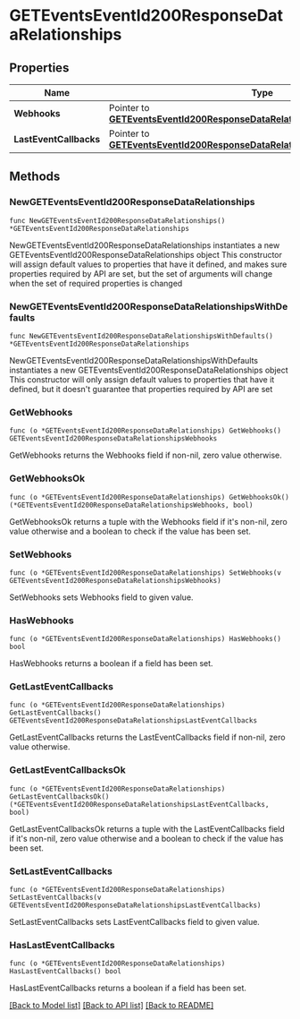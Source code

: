 # GETEventsEventId200ResponseDataRelationships

## Properties

Name | Type | Description | Notes
------------ | ------------- | ------------- | -------------
**Webhooks** | Pointer to [**GETEventsEventId200ResponseDataRelationshipsWebhooks**](GETEventsEventId200ResponseDataRelationshipsWebhooks.md) |  | [optional] 
**LastEventCallbacks** | Pointer to [**GETEventsEventId200ResponseDataRelationshipsLastEventCallbacks**](GETEventsEventId200ResponseDataRelationshipsLastEventCallbacks.md) |  | [optional] 

## Methods

### NewGETEventsEventId200ResponseDataRelationships

`func NewGETEventsEventId200ResponseDataRelationships() *GETEventsEventId200ResponseDataRelationships`

NewGETEventsEventId200ResponseDataRelationships instantiates a new GETEventsEventId200ResponseDataRelationships object
This constructor will assign default values to properties that have it defined,
and makes sure properties required by API are set, but the set of arguments
will change when the set of required properties is changed

### NewGETEventsEventId200ResponseDataRelationshipsWithDefaults

`func NewGETEventsEventId200ResponseDataRelationshipsWithDefaults() *GETEventsEventId200ResponseDataRelationships`

NewGETEventsEventId200ResponseDataRelationshipsWithDefaults instantiates a new GETEventsEventId200ResponseDataRelationships object
This constructor will only assign default values to properties that have it defined,
but it doesn't guarantee that properties required by API are set

### GetWebhooks

`func (o *GETEventsEventId200ResponseDataRelationships) GetWebhooks() GETEventsEventId200ResponseDataRelationshipsWebhooks`

GetWebhooks returns the Webhooks field if non-nil, zero value otherwise.

### GetWebhooksOk

`func (o *GETEventsEventId200ResponseDataRelationships) GetWebhooksOk() (*GETEventsEventId200ResponseDataRelationshipsWebhooks, bool)`

GetWebhooksOk returns a tuple with the Webhooks field if it's non-nil, zero value otherwise
and a boolean to check if the value has been set.

### SetWebhooks

`func (o *GETEventsEventId200ResponseDataRelationships) SetWebhooks(v GETEventsEventId200ResponseDataRelationshipsWebhooks)`

SetWebhooks sets Webhooks field to given value.

### HasWebhooks

`func (o *GETEventsEventId200ResponseDataRelationships) HasWebhooks() bool`

HasWebhooks returns a boolean if a field has been set.

### GetLastEventCallbacks

`func (o *GETEventsEventId200ResponseDataRelationships) GetLastEventCallbacks() GETEventsEventId200ResponseDataRelationshipsLastEventCallbacks`

GetLastEventCallbacks returns the LastEventCallbacks field if non-nil, zero value otherwise.

### GetLastEventCallbacksOk

`func (o *GETEventsEventId200ResponseDataRelationships) GetLastEventCallbacksOk() (*GETEventsEventId200ResponseDataRelationshipsLastEventCallbacks, bool)`

GetLastEventCallbacksOk returns a tuple with the LastEventCallbacks field if it's non-nil, zero value otherwise
and a boolean to check if the value has been set.

### SetLastEventCallbacks

`func (o *GETEventsEventId200ResponseDataRelationships) SetLastEventCallbacks(v GETEventsEventId200ResponseDataRelationshipsLastEventCallbacks)`

SetLastEventCallbacks sets LastEventCallbacks field to given value.

### HasLastEventCallbacks

`func (o *GETEventsEventId200ResponseDataRelationships) HasLastEventCallbacks() bool`

HasLastEventCallbacks returns a boolean if a field has been set.


[[Back to Model list]](../README.md#documentation-for-models) [[Back to API list]](../README.md#documentation-for-api-endpoints) [[Back to README]](../README.md)


